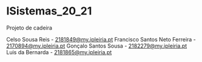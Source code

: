 # ISistemas_20_21
Projeto de cadeira


Celso Sousa Reis - 2181849@my.ipleiria.pt
Francisco Santos Neto Ferreira - 2170894@my.ipleiria.pt
Gonçalo Santos Sousa - 2182279@my.ipleiria.pt
Luis da Bernarda - 2181865@my.ipleiria.pt
